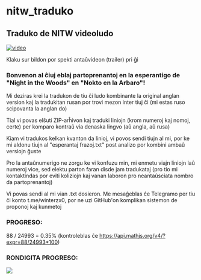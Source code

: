 # nitw_traduko
## Traduko de NITW videoludo

[![video](https://github.com/vadimfedulov035/nitw_traduko/raw/main/cover.jpg)](https://www.youtube.com/watch?v=u17kM8oSz3k)

Klaku sur bildon por spekti antaûvideon (trailer) pri ĝi

### Bonvenon al ĉiuj eblaj partoprenantoj en la esperantigo de "Night in the Woods" en "Nokto en la Arbaro"!

Mi deziras krei la tradukon de tiu ĉi ludo kombinante la original anglan version kaj la tradukitan rusan por trovi mezon inter tiuj ĉi (mi estas ruso scipovanta la anglan do)

Tial vi povas elŝuti ZIP-arĥivon kaj traduki liniojn (krom numeroj kaj nomoj, certe) per komparo kontraû via denaska lingvo (aû angla, aû rusa)

Kiam vi tradukos kelkan kvanton da linioj, vi povos sendi tiujn al mi, por ke mi aldonu tiujn al "esperantaj frazoj.txt" post analizo por kombini ambaû versiojn ĝuste

Pro la antaûnumerigo ne zorgu ke vi konfuzu min, mi enmetu viajn liniojn laû numeroj vice, sed elektu parton faran disde jam tradukataj (pro tio mi kontaktindas por eviti koliziojn kaj vanan laboron pro neantaûsciata nombro da partoprenantoj)

Vi povas sendi al mi vian .txt dosieron. Me mesaĝeblas ĉe Telegramo per tiu ĉi konto t.me/winterzx0, por ne uzi GitHub'on komplikan sistemon de proponoj kaj kunmetoj

### PROGRESO:

88 / 24993 = 0.35% (kontroleblas ĉe https://api.mathjs.org/v4/?expr=88/24993*100)

### RONDIGITA PROGRESO:

![](https://geps.dev/progress/0)